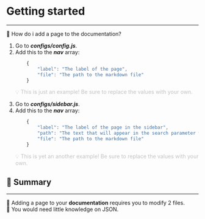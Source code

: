 # Getting started
---
🤔 How do i add a page to the documentation?

1. Go to ***configs/config.js***.
2. Add this to the ***nav*** array: <br>
    ```js
        {
            "label": "The label of the page",
            "file": "The path to the markdown file"
        }
    ```
    <p style="opacity: 25%; user-select: none;">💡 This is just an example! Be sure to replace the values with your own.</p>
3. Go to ***configs/sidebar.js***.
4. Add this to the ***nav*** array: <br>
    ```js
        {
            "label": "The label of the page in the sidebar",
            "path": "The text that will appear in the search parameter when opening this page",
            "file": "The path to the markdown file"
        }
    ```
    <p style="opacity: 25%; user-select: none;">💡 This is yet an another example! Be sure to replace the values with your own.</p>

## 📜 Summary
---
📁 Adding a page to your **documentation** requires you to modify 2 files.<br>
🧠 You would need little knowledge on JSON.